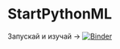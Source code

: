 # StartPythonML

Запускай и изучай -> [![Binder](https://mybinder.org/badge.svg)](https://mybinder.org/v2/gh/Ssid113/StartPythonML/master)

